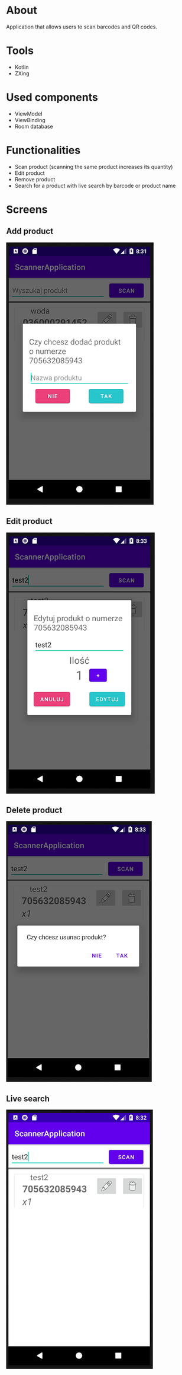 # About
Application that allows users to scan barcodes and QR codes.

# Tools
* Kotlin
* ZXing

# Used components
* ViewModel
* ViewBinding
* Room database

# Functionalities
* Scan product (scanning the same product increases its quantity)
* Edit product
* Remove product
* Search for a product with live search by barcode or product name

# Screens
## Add product
![Add](images/add_product.PNG)
## Edit product
![Edit](images/edit_product.PNG)
## Delete product
![Delete](images/remove_product.PNG)
## Live search
![Search](images/live_search.PNG)
